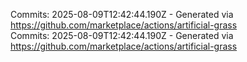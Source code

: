Commits: 2025-08-09T12:42:44.190Z - Generated via https://github.com/marketplace/actions/artificial-grass
<br>
Commits: 2025-08-09T12:42:44.190Z - Generated via https://github.com/marketplace/actions/artificial-grass
<br>
